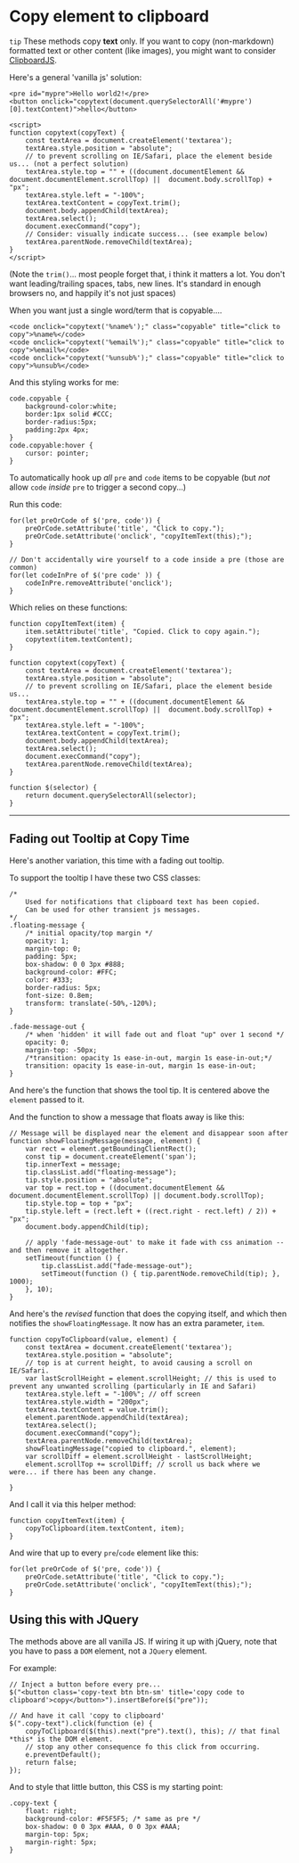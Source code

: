 ﻿# Copy element to clipboard

`tip` These methods copy **text** only. If you want to copy (non-markdown) formatted text or other content (like images), you might want to consider [ClipboardJS](https://clipboardjs.com).

Here's a general 'vanilla js' solution:

	<pre id="mypre">Hello world2!</pre>
	<button onclick="copytext(document.querySelectorAll('#mypre')[0].textContent)">hello</button>

	<script>
	function copytext(copyText) {
		const textArea = document.createElement('textarea');
		textArea.style.position = "absolute";
		// to prevent scrolling on IE/Safari, place the element beside us... (not a perfect solution)
		textArea.style.top = "" + ((document.documentElement && document.documentElement.scrollTop) ||  document.body.scrollTop) + "px";
		textArea.style.left = "-100%";
		textArea.textContent = copyText.trim();
		document.body.appendChild(textArea);
		textArea.select();
		document.execCommand("copy");
		// Consider: visually indicate success... (see example below)
		textArea.parentNode.removeChild(textArea);
	}
	</script>

(Note the `trim()`... most people forget that, i think it matters a lot. You don't want leading/trailing spaces, tabs, new lines. It's standard in enough browsers no, and happily it's not just spaces)

When you want just a single word/term that is copyable....

	<code onclick="copytext('%name%');" class="copyable" title="click to copy">%name%</code>
	<code onclick="copytext('%email%');" class="copyable" title="click to copy">%email%</code>
	<code onclick="copytext('%unsub%');" class="copyable" title="click to copy">%unsub%</code>

And this styling works for me:

	code.copyable {
		background-color:white;
		border:1px solid #CCC;
		border-radius:5px;
		padding:2px 4px;
	}
	code.copyable:hover {
		cursor: pointer;
	}

To automatically hook up *all* `pre` and `code` items to be copyable (but *not* allow `code` *inside* `pre` to trigger a second copy...)

Run this code:

	for(let preOrCode of $('pre, code')) {
		preOrCode.setAttribute('title', "Click to copy.");
		preOrCode.setAttribute('onclick', "copyItemText(this);");
	}

    // Don't accidentally wire yourself to a code inside a pre (those are common)
	for(let codeInPre of $('pre code' )) {
		codeInPre.removeAttribute('onclick');
	}

Which relies on these functions:

	function copyItemText(item) {
		item.setAttribute('title', "Copied. Click to copy again.");
		copytext(item.textContent);
	}

	function copytext(copyText) {
		const textArea = document.createElement('textarea');
		textArea.style.position = "absolute";
		// to prevent scrolling on IE/Safari, place the element beside us...
		textArea.style.top = "" + ((document.documentElement && document.documentElement.scrollTop) ||  document.body.scrollTop) + "px";
		textArea.style.left = "-100%";
		textArea.textContent = copyText.trim();
		document.body.appendChild(textArea);
		textArea.select();
		document.execCommand("copy");
		textArea.parentNode.removeChild(textArea);
	}

	function $(selector) {
		return document.querySelectorAll(selector);
	}

-----

## Fading out Tooltip at Copy Time

Here's another variation, this time with a fading out tooltip.

To support the tooltip I have these two CSS classes:

	/*
		Used for notifications that clipboard text has been copied.
		Can be used for other transient js messages.
	*/
	.floating-message {
		/* initial opacity/top margin */
		opacity: 1;
		margin-top: 0;
		padding: 5px;
		box-shadow: 0 0 3px #888;
		background-color: #FFC;
		color: #333;
		border-radius: 5px;
		font-size: 0.8em;
		transform: translate(-50%,-120%);
	}

	.fade-message-out {
		/* when 'hidden' it will fade out and float "up" over 1 second */
		opacity: 0;
		margin-top: -50px;
		/*transition: opacity 1s ease-in-out, margin 1s ease-in-out;*/
		transition: opacity 1s ease-in-out, margin 1s ease-in-out;
	}

And here's the function that shows the tool tip. It is centered above the `element` passed to it.

And the function to show a message that floats away is like this:

	// Message will be displayed near the element and disappear soon after
	function showFloatingMessage(message, element) {
		var rect = element.getBoundingClientRect();
		const tip = document.createElement('span');
		tip.innerText = message;
		tip.classList.add("floating-message");
		tip.style.position = "absolute";
		var top = rect.top + ((document.documentElement && document.documentElement.scrollTop) || document.body.scrollTop);
		tip.style.top = top + "px";
		tip.style.left = (rect.left + ((rect.right - rect.left) / 2)) + "px";
		document.body.appendChild(tip);

		// apply 'fade-message-out' to make it fade with css animation -- and then remove it altogether.
		setTimeout(function () {
			tip.classList.add("fade-message-out");
			setTimeout(function () { tip.parentNode.removeChild(tip); }, 1000);
		}, 10);
	}

And here's the *revised* function that does the copying itself, and which then notifies the `showFloatingMessage`. It now has an extra parameter, `item`.

	function copyToClipboard(value, element) {
		const textArea = document.createElement('textarea');
		textArea.style.position = "absolute";
		// top is at current height, to avoid causing a scroll on IE/Safari.
		var lastScrollHeight = element.scrollHeight; // this is used to prevent any unwanted scrolling (particularly in IE and Safari)
		textArea.style.left = "-100%"; // off screen
		textArea.style.width = "200px";
		textArea.textContent = value.trim();
		element.parentNode.appendChild(textArea);
		textArea.select();
		document.execCommand("copy");
		textArea.parentNode.removeChild(textArea);
		showFloatingMessage("copied to clipboard.", element);
		var scrollDiff = element.scrollHeight - lastScrollHeight;
		element.scrollTop += scrollDiff; // scroll us back where we were... if there has been any change.

	}

And I call it via this helper method:

	function copyItemText(item) {
		copyToClipboard(item.textContent, item);
	}

And wire that up to every `pre`/`code` element like this:

	for(let preOrCode of $('pre, code')) {
		preOrCode.setAttribute('title', "Click to copy.");
		preOrCode.setAttribute('onclick', "copyItemText(this);");
	}

## Using this with JQuery

The methods above are all vanilla JS. If wiring it up with jQuery, note that you have to pass a `DOM` element, not a `JQuery` element.

For example:

	// Inject a button before every pre...
	$("<button class='copy-text btn btn-sm' title='copy code to clipboard'>copy</button>").insertBefore($("pre"));

	// And have it call 'copy to clipboard'
	$(".copy-text").click(function (e) {
		copyToClipboard($(this).next("pre").text(), this); // that final *this* is the DOM element.
		// stop any other consequence fo this click from occurring.
		e.preventDefault();
		return false;
	});

And to style that little button, this CSS is my starting point:

	.copy-text {
		float: right;
		background-color: #F5F5F5; /* same as pre */
		box-shadow: 0 0 3px #AAA, 0 0 3px #AAA;
		margin-top: 5px;
		margin-right: 5px;
	}